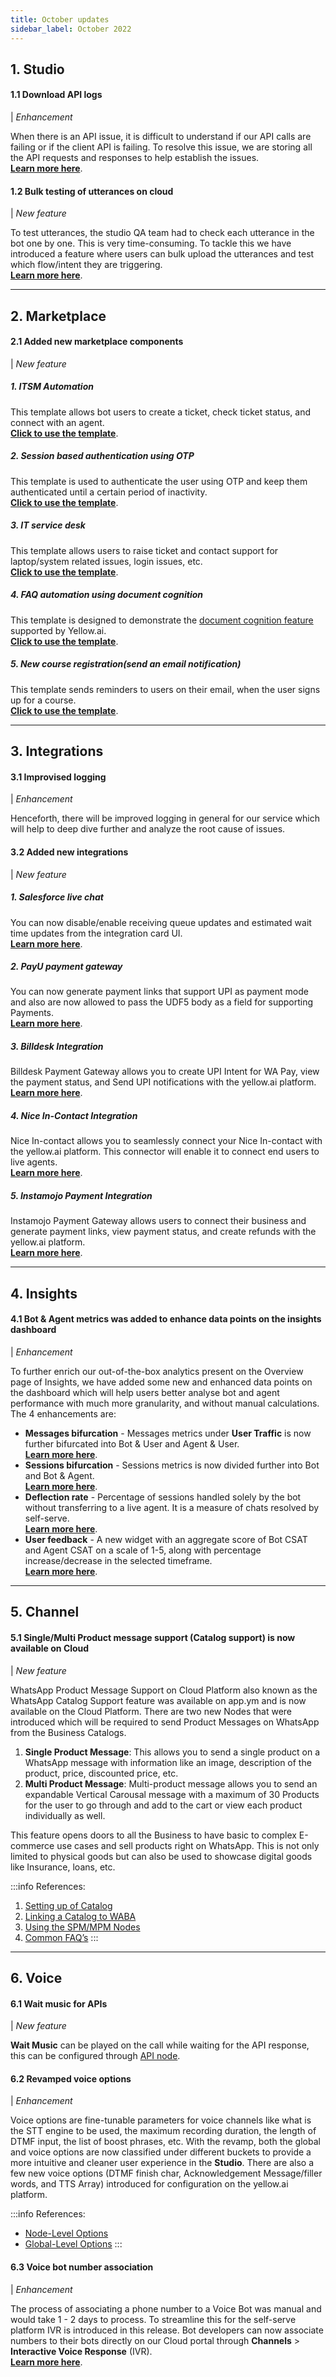 ```yaml
---
title: October updates
sidebar_label: October 2022
---
```



## 1. **Studio** 

#### 1.1 Download API logs 

| *Enhancement*


When there is an API issue, it is difficult to understand if our API calls are failing or if the client API is failing. To resolve this issue, we are storing all the API requests and responses to help establish the issues.   
[**Learn more here**](https://docs.yellow.ai/docs/cookbooks/studio/downloadapilogs). 



#### 1.2 Bulk testing of utterances on cloud

| *New feature*


To test utterances, the studio QA team had to check each utterance in the bot one by one. This is very time-consuming. To tackle this we have introduced a feature where users can bulk upload the utterances and test which flow/intent they are triggering.   
[**Learn more here**](https://docs.yellow.ai/docs/cookbooks/studio/regressiontest).


-----

## 2. **Marketplace**
  
#### 2.1 Added new marketplace components 

| *New feature*


##### 1. ITSM Automation
This template allows bot users to create a ticket, check ticket status, and connect with an agent.   
[**Click to use the template**](https://cloud.yellow.ai/marketplace/df8632122f795dda899df38ff1dddb16).

##### 2. Session based authentication using OTP
This template is used to authenticate the user using OTP and keep them authenticated until a certain period of inactivity.   
[**Click to use the template**](https://cloud.yellow.ai/marketplace/d48194ebfbf15dc51f5b9e5deba41c56). 

##### 3. IT service desk
This template allows users to raise ticket and contact support for laptop/system related issues, login issues, etc.   
[**Click to use the template**](https://cloud.yellow.ai/marketplace/bad34a3a53f8a828ba6c073e87e21bfc).

##### 4. FAQ automation using document cognition
This template is designed to demonstrate the [document cognition feature](https://docs.yellow.ai/docs/platform_concepts/studio/train/what-is-document-cognition) supported by Yellow.ai.   
[**Click to use the template**](https://cloud.yellow.ai/marketplace/3f67de2d7976a3c1a0c729cbec24c26d).


##### 5. New course registration(send an email notification)
This template sends reminders to users on their email, when the user signs up for a course.   
[**Click to use the template**](https://cloud.yellow.ai/marketplace/c98e5d23fec2cc535978fa98153bbc1a).

-----

## 3. **Integrations**

#### 3.1 Improvised logging

| *Enhancement*

Henceforth, there will be improved logging in general for our service which will help to deep dive further and analyze the root cause of issues.

#### 3.2 Added new integrations 

| *New feature*


##### 1. Salesforce live chat 

You can now disable/enable receiving queue updates and estimated wait time updates from the integration card UI.  
[**Learn more here**](https://docs.yellow.ai/docs/platform_concepts/appConfiguration/salesforcelivechat).
	
##### 2. PayU payment gateway

You can now generate payment links that support UPI as payment mode and also are now allowed to pass the UDF5 body as a field for supporting Payments.  
[**Learn more here**](https://docs.yellow.ai/docs/platform_concepts/appConfiguration/payuBiz).

##### 3. Billdesk Integration
Billdesk Payment Gateway allows you to create UPI Intent for WA Pay, view the payment status, and Send UPI notifications with the yellow.ai platform.  
[**Learn more here**](https://docs.yellow.ai/docs/platform_concepts/appConfiguration/billdesk).

##### 4. Nice In-Contact Integration
Nice In-contact allows you to seamlessly connect your Nice In-contact with the yellow.ai platform. This connector will enable it to connect end users to live agents.  
[**Learn more here**](https://docs.yellow.ai/docs/platform_concepts/appConfiguration/nice-incontact).

##### 5. Instamojo Payment Integration 
Instamojo Payment Gateway allows users to connect their business and generate payment links, view payment status, and create refunds with the yellow.ai platform.   
[**Learn more here**](https://docs.yellow.ai/docs/platform_concepts/appConfiguration/instamojo).



-----
## 4. **Insights**


#### 4.1 **Bot & Agent metrics** was added to enhance data points on the insights dashboard

| *Enhancement*

To further enrich our out-of-the-box analytics present on the Overview page of Insights, we have added some new and enhanced data points on the dashboard which will help users better analyse bot and agent performance with much more granularity, and without manual calculations. The 4 enhancements are:
- **Messages bifurcation** - Messages metrics under **User Traffic** is now further bifurcated into Bot & User and Agent & User.  
[**Learn more here**](https://docs.yellow.ai/docs/platform_concepts/growth/overview#12-messages). 
- **Sessions bifurcation** - Sessions metrics is now divided further into Bot and Bot & Agent.  
[**Learn more here**](https://docs.yellow.ai/docs/platform_concepts/growth/overview#13-sessions). 
- **Deflection rate** - Percentage of sessions handled solely by the bot without transferring to a live agent. It is a measure of chats resolved by self-serve.   
[**Learn more here**](https://docs.yellow.ai/docs/platform_concepts/growth/overview#73-deflection-rate). 
- **User feedback** - A new widget with an aggregate score of Bot CSAT and Agent CSAT on a scale of 1-5, along with percentage increase/decrease in the selected timeframe.  
[**Learn more here**](https://docs.yellow.ai/docs/platform_concepts/growth/overview#8-user-feedback). 




-----

## 5. **Channel** 

#### 5.1 Single/Multi Product message support (Catalog support)  is now available on Cloud 

| *New feature*

WhatsApp Product Message Support on Cloud Platform also known as the WhatsApp Catalog Support feature was available on app.ym and is now available on the Cloud Platform. There are two new Nodes that were introduced which will be required to send Product Messages on WhatsApp from the Business Catalogs.

1. **Single Product Message**: This allows you to send a single product on a WhatsApp message with information like an image, description of the product, price, discounted price, etc.
2. **Multi Product Message**: Multi-product message allows you to send an expandable Vertical Carousal message with a maximum of 30 Products for the user to go through and add to the cart or view each product individually as well.

This feature opens doors to all the Business to have basic to complex E-commerce use cases and sell products right on WhatsApp. This is not only limited to physical goods but can also be used to showcase digital goods like Insurance, loans, etc.

:::info
References: 
1. [Setting up of Catalog](https://docs.yellow.ai/docs/platform_concepts/channelConfiguration/whatsapp-configuration#2-whatsapp-catalog-setup)
2. [Linking a Catalog to WABA](https://docs.yellow.ai/docs/platform_concepts/channelConfiguration/whatsapp-configuration#22-link-catalog-to-a-waba)
3. [Using the SPM/MPM Nodes](https://docs.yellow.ai/docs/platform_concepts/studio/build/nodes/message-nodes#8-whatsapp-product-message)
4. [Common FAQ’s](https://docs.yellow.ai/docs/platform_concepts/channelConfiguration/whatsapp-configuration#23-faqs)
:::


-----

## 6. **Voice**

#### 6.1 Wait music for APIs

| *New feature*

 **Wait Music** can be played on the call while waiting for the API response, this can be configured through [API node](https://docs.yellow.ai/docs/platform_concepts/studio/build/nodes/action-nodes#21-api).   
 


#### 6.2 Revamped voice options

| *Enhancement*


Voice options are fine-tunable parameters for voice channels like what is the STT engine to be used, the maximum recording duration, the length of DTMF input, the list of boost phrases, etc.
With the revamp, both the global and voice options are now classified under different buckets to provide a more intuitive and cleaner user experience in the **Studio**. There are also a few new voice options (DTMF finish char, Acknowledgement Message/filler words, and TTS Array) introduced for configuration on the yellow.ai platform. 

:::info
References: 
- [Node-Level Options](https://docs.yellow.ai/docs/platform_concepts/studio/build/nodes#32-configure-node-for-a-voice-bot)  
- [Global-Level Options](https://docs.yellow.ai/docs/platform_concepts/studio/tools#25-voice)
:::



#### 6.3 Voice bot number association

| *Enhancement*

The process of associating a phone number to a Voice Bot was manual and would take 1 - 2 days to process. To streamline this for the self-serve platform IVR is introduced in this release. Bot developers can now associate numbers to their bots directly on our Cloud portal through **Channels** > **Interactive Voice Response** (IVR).   
[**Learn more here**](https://docs.yellow.ai/docs/platform_concepts/channelConfiguration/Ivr).









